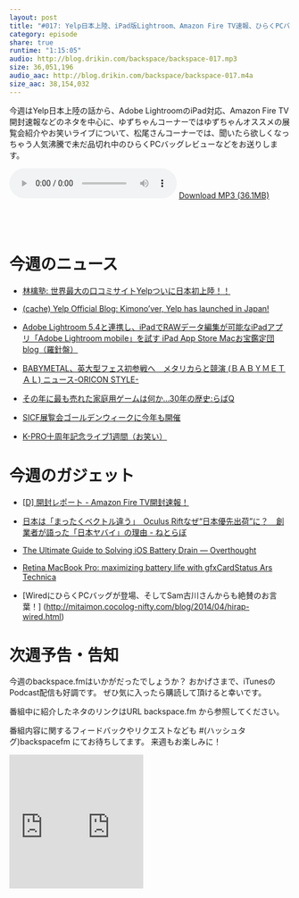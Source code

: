 ```yaml
---
layout: post
title: "#017: Yelp日本上陸、iPad版Lightroom、Amazon Fire TV速報、ひらくPCバッグレビューなど"
category: episode
share: true
runtime: "1:15:05"
audio: http://blog.drikin.com/backspace/backspace-017.mp3
size: 36,051,196
audio_aac: http://blog.drikin.com/backspace/backspace-017.m4a
size_aac: 38,154,032
---
```


今週はYelp日本上陸の話から、Adobe LightroomのiPad対応、Amazon Fire TV開封速報などのネタを中心に、ゆずちゃんコーナーではゆずちゃんオススメの展覧会紹介やお笑いライブについて、松尾さんコーナーでは、聞いたら欲しくなっちゃう人気沸騰で未だ品切れ中のひらくPCバッグレビューなどをお送りします。

<audio src="http://blog.drikin.com/backspace/backspace-017.mp3" controls preload></audio>
[Download MP3 (36.1MB)](http://blog.drikin.com/backspace/backspace-017.mp3)

<a href="https://itunes.apple.com/jp/podcast/backspace.fm/id830709730?mt=2&uo=4&at=11lo9f" target="itunes_store" style="display:inline-block;overflow:hidden;background:url(https://linkmaker.itunes.apple.com/htmlResources/assets/ja_jp//images/web/linkmaker/badge_subscribe-lrg.png) no-repeat;width:135px;height:40px;@media only screen{background-image:url(https://linkmaker.itunes.apple.com/htmlResources/assets/ja_jp//images/web/linkmaker/badge_subscribe-lrg.svg);}"></a>


# 今週のニュース

- [林檎塾: 世界最大の口コミサイトYelpついに日本初上陸！！](http://ringojyuku.blogspot.com/2014/04/yelp.html?m=1)

- [(cache) Yelp Official Blog: Kimono’ver, Yelp has launched in Japan!](http://megalodon.jp/2014-0409-1025-28/officialblog.yelp.com/2014/04/kimonover-yelp-has-launched-in-japan.html)

- [Adobe Lightroom 5.4と連携し、iPadでRAWデータ編集が可能なiPadアプリ「Adobe Lightroom mobile」を試す  iPad App Store  Macお宝鑑定団 blog（羅針盤）](http://www.macotakara.jp/blog/category-52/entry-23085.html?utm_source=twitterfeed&utm_medium=facebook&utm_campaign=Feed%3A%2Bmacotakara%2FzeST%2B%28MAC%E3%81%8A%E5%AE%9D%E9%91%91%E5%AE%9A%E5%9B%A3%2Bblog%EF%BC%88%E7%BE%85%E9%87%9D%E7%9B%A4%EF%BC%89RSS2%29)

- [BABYMETAL、英大型フェス初参戦へ　メタリカらと競演 (ＢＡＢＹＭＥＴＡＬ) ニュース-ORICON STYLE-](http://www.oricon.co.jp/news/2036189/full/?utm_source=feedburner&utm_medium=feed&utm_campaign=Feed%253A%2BOriconStyleNews%2B%2528Oricon%2BStyle%2Bnews%2529)

- [その年に最も売れた家庭用ゲームは何か…30年の歴史:らばQ](http://labaq.com/archives/51822323.html)

- [SICF展覧会ゴールデンウィークに今年も開催](http://www.news2u.net/releases/121350)

- [K-PRO十周年記念ライブ1週間（お笑い）](http://natalie.mu/owarai/news/114150)

# 今週のガジェット

- [[D] 開封レポート - Amazon Fire TV開封速報！](http://blog.drikin.com/2014/04/---amazon-fire-tv.html)

- [日本は「まったくベクトル違う」　Oculus Riftなぜ“日本優先出荷”に？　創業者が語った「日本ヤバイ」の理由 - ねとらぼ](http://nlab.itmedia.co.jp/nl/articles/1404/09/news089.html)

- [The Ultimate Guide to Solving iOS Battery Drain — Overthought](http://www.overthought.org/blog/2014/the-ultimate-guide-to-solving-ios-battery-drain)

- [Retina MacBook Pro: maximizing battery life with gfxCardStatus  Ars Technica](http://arstechnica.com/apple/2012/07/retina-macbook-pro-maximizing-battery-life-with-gfxcardstatus/)

- [WiredにひらくPCバッグが登場、そしてSam古川さんからも絶賛のお言葉！] (http://mitaimon.cocolog-nifty.com/blog/2014/04/hirap-wired.html)

# 次週予告・告知
今週のbackspace.fmはいかがだったでしょうか？
おかげさまで、iTunesのPodcast配信も好調です。
ぜひ気に入ったら購読して頂けると幸いです。

番組中に紹介したネタのリンクはURL backspace.fm から参照してください。

番組内容に関するフィードバックやリクエストなども #(ハッシュタグ)backspacefm にてお待ちしてます。
来週もお楽しみに！

<iframe style="width:120px;height:240px;" marginwidth="0" marginheight="0" scrolling="no" frameborder="0" src="http://ws-na.amazon-adsystem.com/widgets/q?ServiceVersion=20070822&Operation=GetAdHtml&ID=OneJS&OneJS=1&source=ss&ref=ss_til&ad_type=product_link&tracking_id=drikincom-20&marketplace=amazon&region=US&placement=B00CX5P8FC&asins=B00CX5P8FC&show_border=true&link_opens_in_new_window=true&MarketPlace=US">
</iframe><iframe src="http://rcm-fe.amazon-adsystem.com/e/cm?lt1=_blank&bc1=000000&IS2=1&bg1=FFFFFF&fc1=000000&lc1=0000FF&t=driftking-22&o=9&p=8&l=as4&m=amazon&f=ifr&ref=ss_til&asins=B00IPRVJSW" style="width:120px;height:240px;" scrolling="no" marginwidth="0" marginheight="0" frameborder="0"></iframe>


